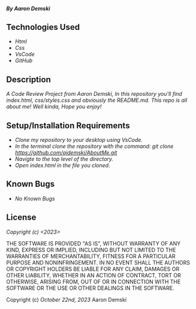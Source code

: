 #### _By Aaron Demski_

## Technologies Used

* _Html_
* _Css_
* _VsCode_
* _GitHub_

## Description

_A Code Review Project from Aaron Demski, In this repository you'll find index.html, css/styles.css and obviously the README.md. This repo is all about me! Well kinda, Hope you enjoy!_

## Setup/Installation Requirements

* _Clone my repository to your desktop using VsCode._
* _In the terminal clone the repository with the command: git clone https://github.com/ajdemski/AboutMe.git_
* _Navigte to the top level of the directory._
* _Open index.html in the file you cloned._

## Known Bugs

* _No Known Bugs_

## License

_Copyright (c) <2023> <Aaron Demski>_

THE SOFTWARE IS PROVIDED "AS IS", WITHOUT WARRANTY OF ANY KIND, EXPRESS OR
IMPLIED, INCLUDING BUT NOT LIMITED TO THE WARRANTIES OF MERCHANTABILITY,
FITNESS FOR A PARTICULAR PURPOSE AND NONINFRINGEMENT. IN NO EVENT SHALL THE
AUTHORS OR COPYRIGHT HOLDERS BE LIABLE FOR ANY CLAIM, DAMAGES OR OTHER
LIABILITY, WHETHER IN AN ACTION OF CONTRACT, TORT OR OTHERWISE, ARISING FROM,
OUT OF OR IN CONNECTION WITH THE SOFTWARE OR THE USE OR OTHER DEALINGS IN THE
SOFTWARE.

Copyright (c) _October 22nd, 2023_ Aaron Demski